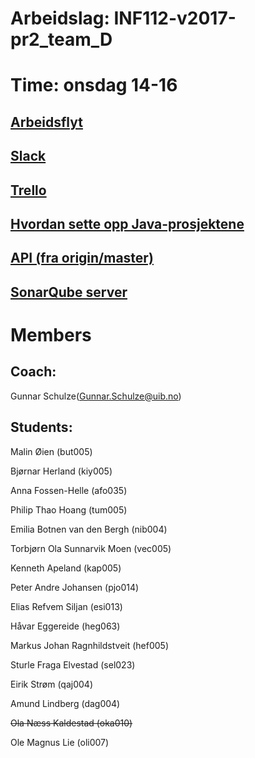 # Arbeidslag: INF112-v2017-pr2_team_D
# Time: onsdag 14-16

## [Arbeidsflyt](https://gitlab.uib.no/inf112-v2017/inf112-v2017-pr2_team_d/wikis/arbeidsflyt)
## [Slack](https://inf112v17teamd.slack.com)
## [Trello](https://trello.com/invite/inf112_teamd/3b38a116f79efcfd11dce1168e4a2e6c)
## [Hvordan sette opp Java-prosjektene](https://gitlab.uib.no/inf112-v2017/inf112-v2017-pr2_team_d/wikis/java-prosjekt)
## [API (fra origin/master)](http://158.39.74.42/javadoc/index.html)
## [SonarQube server](http://158.39.74.42:9000/dashboard?id=teamdank)

# Members
## Coach:
 Gunnar Schulze(Gunnar.Schulze@uib.no)
## Students:
Malin Øien (but005)

Bjørnar Herland (kiy005)

Anna Fossen-Helle (afo035)

Philip Thao Hoang (tum005)

Emilia Botnen van den Bergh (nib004)

Torbjørn Ola Sunnarvik Moen (vec005)

Kenneth Apeland (kap005)

Peter Andre Johansen (pjo014)

Elias Refvem Siljan (esi013)

Håvar Eggereide (heg063)

Markus Johan Ragnhildstveit (hef005)

Sturle Fraga Elvestad (sel023)

Eirik Strøm (qaj004)

Amund Lindberg (dag004)

~~Ola Næss Kaldestad (oka010)~~

Ole Magnus Lie (oli007)
